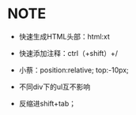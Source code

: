 # NOTE

- 快速生成HTML头部：html:xt

- 快速添加注释：ctrl（+shift）+/

- 小蔡：position:relative; top:-10px;

- 不同div下的ul互不影响

- 反缩进shift+tab；


